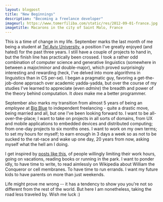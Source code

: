 ```yaml
---
layout: blogpost
title: "New Beginnings"
description: "Becoming a freelance developer"
imageurl: https://www.tomerfiliba.com/static/res/2012-09-01-france.jpg
imagetitle: Macarons in the city of Saint Malo, France
---
```


This is a time of change in my life. September marks the last month of me being a student at
[Tel Aviv University](http://english.tau.ac.il/), a position I've greatly enjoyed (and hated)
for the past three years. I still have a couple of projects to hand in, but the finish line
has practically been crossed. I took a rather odd combination of computer science and
generative linguistics (somewhere in between a major/minor and double-major), which proved
surprisingly interesting and rewarding (heck, I've delved into more algorithms in linguistics
than in CS per-se). I began a pragmatic guy, favoring a get-the-job-done approach over academic
yadda-yadda, but over the course of my studies I've learned to appreciate (even *admire*)
the breadth and power of the theory behind computation. It *does* make me a better programmer.

September also marks my transition from almost 5 years of being an *employee* at
[Big Blue](http://www.ibm.com/) to independent freelancing - quite a drastic move, being married
and all, but one I've been looking forward to. I want to be all-over-the-place; I want to take on
projects in all sorts of domains, from UX and mobile applications to embedded devices and
distributed computing; from one-day projects to six months ones. I want to work on my own terms;
to set my hours for myself; to earn enough in 3 days a week so as not to be sucked to the rat-race
and wake up one day, 20 years from now, asking myself what the hell am I doing.

I get inspired by [posts like this](http://mrooney.github.com/blog/2012/07/01/freelancing-a-6-month-retrospective/),
of people willingly limiting their work hours, going on vacations, reading books or running in
the park. I want to ponder idly, to have time to write, to read aimlessly on Wikipedia about
William the Conqueror or cell membranes. To have time to run errands. I want my future kids to
have parents on more than just weekends.

Life might prove me wrong -- it has a tendency to show you you're not so different from the rest
of the world. But here I am nonetheless, taking the road less traveled by. Wish me luck :)

